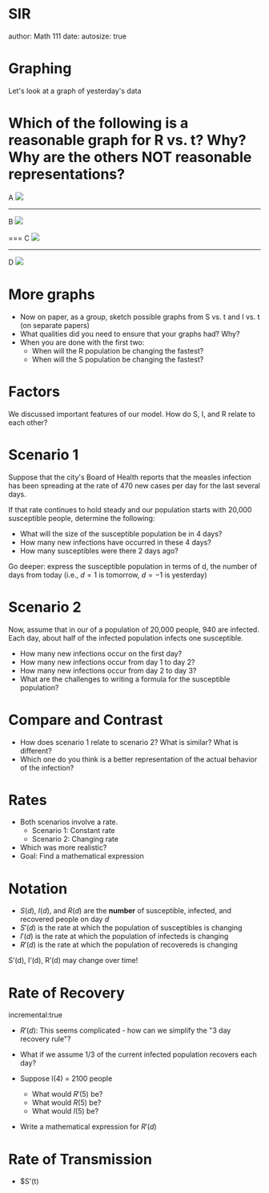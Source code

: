 SIR
========================================================
author: Math 111
date: 
autosize: true

Graphing
===
Let's look at a graph of yesterday's data

Which of the following is a reasonable graph for R vs. t? Why? Why are the others NOT reasonable representations?
===
A
![](A.png)

***

B
![](B.png)

===
C
![](C.png)
***
D
![](D.png)

More graphs
===
* Now on paper, as a group, sketch possible graphs from S vs. t and I vs. t (on separate papers)
* What qualities did you need to ensure that your graphs had? Why?
* When you are done with the first two:
  * When will the R population be changing the fastest?
  * When will the S population be changing the fastest?
  
Factors
===
We discussed important features of our model. How do S, I, and R relate to each other?

Scenario 1
===
Suppose that the city's Board of Health reports that the measles infection has been spreading at the rate of 470 new cases per day for the last several days. 

If that rate continues to hold steady and our population starts with 20,000 susceptible people, determine the following:
* What will the size of the susceptible population be in 4 days? 
* How many new infections have occurred in these 4 days? 
* How many susceptibles were there 2 days ago?

Go deeper: express the susceptible population in terms of d, the number of days from today (i.e., $d=1$ is tomorrow, $d=-1$ is yesterday)

Scenario 2
===
Now, assume that in our of a population of 20,000 people, 940 are infected. Each day, about half of the infected population infects one susceptible.
* How many new infections occur on the first day?
* How many new infections occur from day 1 to day 2?
* How many new infections occur from day 2 to day 3?
* What are the challenges to writing a formula for the susceptible population?

Compare and Contrast
===
* How does scenario 1 relate to scenario 2? What is similar? What is different?
* Which one do you think is a better representation of the actual behavior of the infection?

Rates
===
* Both scenarios involve a rate.
  * Scenario 1: Constant rate
  * Scenario 2: Changing rate
* Which was more realistic?
* Goal: Find a mathematical expression

Notation
===
* $S(d)$, $I(d)$, and $R(d)$ are the **number** of susceptible, infected, and recovered people on day $d$
* $S'(d)$ is the rate at which the population of susceptibles is changing
* $I'(d)$ is the rate at which the population of infecteds is changing
* $R'(d)$ is the rate at which the population of recovereds is changing

S’(d), I’(d), R’(d) may change over time!

Rate of Recovery
===
incremental:true
* $R'(d)$: This seems complicated - how can we simplify the "3 day recovery rule"?
* What if we assume 1/3 of the current infected population recovers each day?

* Suppose I(4) = 2100 people
  * What would $R'(5)$ be?
  * What would $R(5)$ be?
  * What would $I(5)$ be?
* Write a mathematical expression for $R'(d)$

Rate of Transmission
===
* $S'(t)
